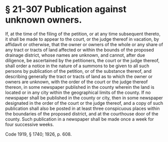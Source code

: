 # § 21-307 Publication against unknown owners.

<p>If, at the time of the filing of the petition, or at any time subsequent thereto, it shall be made to appear to the court, or the judge thereof in vacation, by affidavit or otherwise, that the owner or owners of the whole or any share of any tract or tracts of land affected or within the bounds of the proposed drainage district, whose names are unknown, and cannot, after due diligence, be ascertained by the petitioners, the court or the judge thereof, shall order a notice in the nature of a summons to be given to all such persons by publication of the petition, or of the substance thereof, and describing generally the tract or tracts of land as to which the owner or owners are unknown, with the order of the court or the judge thereof thereon, in some newspaper published in the county wherein the land is located or in any city within the geographical limits of the county. If no newspaper shall be published in the county or city, then in some newspaper designated in the order of the court or the judge thereof, and a copy of such publication shall also be posted in at least three conspicuous places within the boundaries of the proposed district, and at the courthouse door of the county. Such publication in a newspaper shall be made once a week for four successive weeks.</p><p>Code 1919, § 1740; 1926, p. 608.</p>